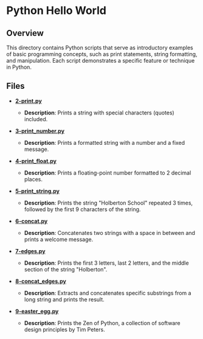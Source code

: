# Python Hello World

## Overview

This directory contains Python scripts that serve as introductory examples of basic programming concepts, such as print statements, string formatting, and manipulation. Each script demonstrates a specific feature or technique in Python.

## Files

- [**2-print.py**](https://github.com/HansSora/holbertonschool-higher_level_programming/blob/main/python-hello_world/2-print.py)
  - **Description**: Prints a string with special characters (quotes) included.

- [**3-print_number.py**](3-print_number.py)
  - **Description**: Prints a formatted string with a number and a fixed message.

- [**4-print_float.py**](./python_hello_world/4-print_float.py)
  - **Description**: Prints a floating-point number formatted to 2 decimal places.

- [**5-print_string.py**](./python_hello_world/5-print_string.py)
  - **Description**: Prints the string "Holberton School" repeated 3 times, followed by the first 9 characters of the string.

- [**6-concat.py**](./python_hello_world/6-concat.py)
  - **Description**: Concatenates two strings with a space in between and prints a welcome message.

- [**7-edges.py**](./python_hello_world/7-edges.py)
  - **Description**: Prints the first 3 letters, last 2 letters, and the middle section of the string "Holberton".

- [**8-concat_edges.py**](./python_hello_world/8-concat_edges.py)
  - **Description**: Extracts and concatenates specific substrings from a long string and prints the result.

- [**9-easter_egg.py**](./python_hello_world/9-easter_egg.py)
  - **Description**: Prints the Zen of Python, a collection of software design principles by Tim Peters.

